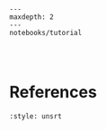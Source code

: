 ```{include} about.md
```

```{toctree}
---
maxdepth: 2
---
notebooks/tutorial
```

```{include} usage.md
```

```{include} preprocessing.md
```

```{include} license.md
```

# References
```{bibliography}
:style: unsrt
```